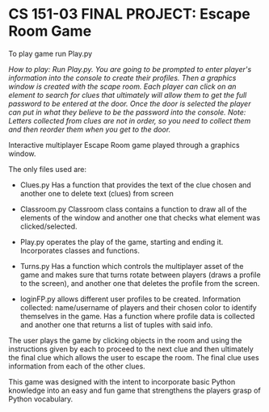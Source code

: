 # CS 151-03 FINAL PROJECT: Escape Room Game

To play game run Play.py

*How to play: Run Play.py. You are going to be prompted to enter player's information into the console to create their profiles. Then a graphics window is created with the scape room. Each player can click on an element to search for clues that ultimately will allow them to get the full password to be entered at the door. Once the door is selected the player can put in what they believe to be the password into the console.
Note: Letters collected from clues are not in order, so you need to collect them and then reorder them when you get to the door.*

Interactive multiplayer Escape Room game played through a graphics window.

The only files used are:

- Clues.py Has a function that provides the text of the clue chosen and another one to delete text (clues) from screen

- Classroom.py Classroom class contains a function to draw all of the elements of the window and another one that checks what element was clicked/selected.

- Play.py operates the play of the game, starting and ending it. Incorporates classes and functions.

- Turns.py Has a function which controls the multiplayer asset of the game and makes sure that turns rotate between players (draws a profile to the screen), and another one that deletes the profile from the screen.

- loginFP.py allows different user profiles to be created. Information collected: name/username of players and their chosen color to identify themselves in the game. Has a function where profile data is collected and another one that returns a list of tuples with said info.

The user plays the game by clicking objects in the room and using the instructions given by each to proceed to the next clue and then ultimately the final clue which allows the user to escape the room. The final clue uses information from each of the other clues. 

This game was designed with the intent to incorporate basic Python knowledge into an easy and fun game that strengthens the players grasp of Python vocabulary. 
